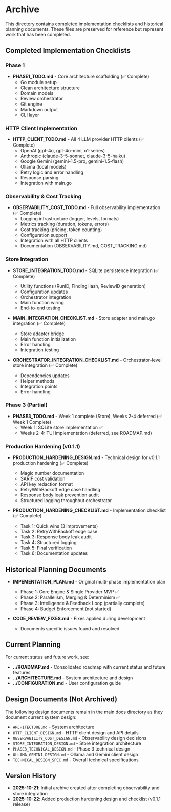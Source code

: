 # Archive

This directory contains completed implementation checklists and historical planning documents. These files are preserved for reference but represent work that has been completed.

## Completed Implementation Checklists

### Phase 1
- **PHASE1_TODO.md** - Core architecture scaffolding (✅ Complete)
  - Go module setup
  - Clean architecture structure
  - Domain models
  - Review orchestrator
  - Git engine
  - Markdown output
  - CLI layer

### HTTP Client Implementation
- **HTTP_CLIENT_TODO.md** - All 4 LLM provider HTTP clients (✅ Complete)
  - OpenAI (gpt-4o, gpt-4o-mini, o1-series)
  - Anthropic (claude-3-5-sonnet, claude-3-5-haiku)
  - Google Gemini (gemini-1.5-pro, gemini-1.5-flash)
  - Ollama (local models)
  - Retry logic and error handling
  - Response parsing
  - Integration with main.go

### Observability & Cost Tracking
- **OBSERVABILITY_COST_TODO.md** - Full observability implementation (✅ Complete)
  - Logging infrastructure (logger, levels, formats)
  - Metrics tracking (duration, tokens, errors)
  - Cost tracking (pricing, token counting)
  - Configuration support
  - Integration with all HTTP clients
  - Documentation (OBSERVABILITY.md, COST_TRACKING.md)

### Store Integration
- **STORE_INTEGRATION_TODO.md** - SQLite persistence integration (✅ Complete)
  - Utility functions (RunID, FindingHash, ReviewID generation)
  - Configuration updates
  - Orchestrator integration
  - Main function wiring
  - End-to-end testing

- **MAIN_INTEGRATION_CHECKLIST.md** - Store adapter and main.go integration (✅ Complete)
  - Store adapter bridge
  - Main function initialization
  - Error handling
  - Integration testing

- **ORCHESTRATOR_INTEGRATION_CHECKLIST.md** - Orchestrator-level store integration (✅ Complete)
  - Dependencies updates
  - Helper methods
  - Integration points
  - Error handling

### Phase 3 (Partial)
- **PHASE3_TODO.md** - Week 1 complete (Store), Weeks 2-4 deferred (✅ Week 1 Complete)
  - Week 1: SQLite store implementation ✅
  - Weeks 2-4: TUI implementation (deferred, see ROADMAP.md)

### Production Hardening (v0.1.1)
- **PRODUCTION_HARDENING_DESIGN.md** - Technical design for v0.1.1 production hardening (✅ Complete)
  - Magic number documentation
  - SARIF cost validation
  - API key redaction format
  - RetryWithBackoff edge case handling
  - Response body leak prevention audit
  - Structured logging throughout orchestrator

- **PRODUCTION_HARDENING_CHECKLIST.md** - Implementation checklist (✅ Complete)
  - Task 1: Quick wins (3 improvements)
  - Task 2: RetryWithBackoff edge case
  - Task 3: Response body leak audit
  - Task 4: Structured logging
  - Task 5: Final verification
  - Task 6: Documentation updates

## Historical Planning Documents

- **IMPEMENTATION_PLAN.md** - Original multi-phase implementation plan
  - Phase 1: Core Engine & Single Provider MVP ✅
  - Phase 2: Parallelism, Merging & Determinism ✅
  - Phase 3: Intelligence & Feedback Loop (partially complete)
  - Phase 4: Budget Enforcement (not started)

- **CODE_REVIEW_FIXES.md** - Fixes applied during development
  - Documents specific issues found and resolved

## Current Planning

For current status and future work, see:
- **../ROADMAP.md** - Consolidated roadmap with current status and future features
- **../ARCHITECTURE.md** - System architecture and design
- **../CONFIGURATION.md** - User configuration guide

## Design Documents (Not Archived)

The following design documents remain in the main docs directory as they document current system design:
- `ARCHITECTURE.md` - System architecture
- `HTTP_CLIENT_DESIGN.md` - HTTP client design and API details
- `OBSERVABILITY_COST_DESIGN.md` - Observability design decisions
- `STORE_INTEGRATION_DESIGN.md` - Store integration architecture
- `PHASE3_TECHNICAL_DESIGN.md` - Phase 3 technical design
- `OLLAMA_GEMINI_DESIGN.md` - Ollama and Gemini client design
- `TECHNICAL_DESIGN_SPEC.md` - Overall technical specifications

## Version History

- **2025-10-21**: Initial archive created after completing observability and store integration
- **2025-10-22**: Added production hardening design and checklist (v0.1.1 release)
